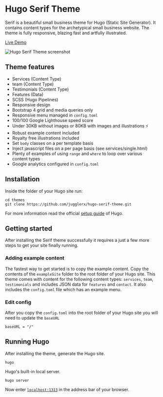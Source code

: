 # Hugo Serif Theme

Serif is a beautiful small business theme for Hugo (Static Site Generator). It contains content types for the archetypical small business website. The theme is fully responsive, blazing fast and artfully illustrated.

[Live Demo](https://hugo-serif.netlify.com/)

![Hugo Serif Theme screenshot](https://github.com/JugglerX/hugo-serif-theme/blob/master/images/screenshot-with-border.png)

## Theme features

- Services (Content Type)
- team (Content Type)
- Testimonials (Content Type)
- Features (Data)
- SCSS (Hugo Pipelines)
- Responsive design
- Bootstrap 4 grid and media queries only
- Responsive menu managed in `config.toml`
- 100/100 Google Lighthouse speed score
- Under 30KB without images or 80KB with images and illustrations ⚡
- Robust example content included
- Royalty free illustrations included
- Set `body` classes on a per template basis
- Inject javascript files on a per page basis (see services/single.html)
- Plenty of examples of using `range` and `where` to loop over various content types
- Google analytics configured in `config.toml`

## Installation

Inside the folder of your Hugo site run:

```
cd themes
git clone https://github.com/jugglerx/hugo-serif-theme.git
```

For more information read the official [setup guide](//gohugo.io/overview/installing/) of Hugo.

## Getting started

After installing the Serif theme successfully it requires a just a few more steps to get your site finally running.

### Adding example content

The fastest way to get started is to copy the example content. Copy the contents of the `exampleSite` folder to the root folder of your Hugo site. This theme comes with content for the following content types: `services`, `team`, `testimonials` and includes JSON data for `features` and `contact`. It also includes the `config.toml` file which has an example menu.

### Edit config

After you copy the `config.toml` into the root folder of your Hugo site you will need to update the `baseURL`

```
baseURL = "/"
```

## Running Hugo

After installing the theme, generate the Hugo site.

```
hugo
```

Hugo's built-in local server.

```
hugo server
```

Now enter [`localhost:1313`](http://localhost:1313) in the address bar of your browser.

